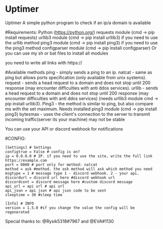 # Uptimer
Uptimer
A simple python program to check if an ip/a domain is available

#Requirements:
Python (https://python.org/)
requests module (cmd -> pip install requests)
urllib3 module (cmd -> pip install urllib3) if you need to use the urllib method
ping3 module (cmd -> pip install ping3) if you need to use the ping3 method
configparser module (cmd -> pip install configparser) 
Or you can use my sh or bat files to install all modules

you need to write all links with https://

#Available methods
ping - simply sends a ping to an ip.
natcat - same as ping but allows ports specification (only available from unix systems).
request - sends a head request to a domain and does not stop until 200 response (may encounter difficulties with anti ddos services).
urllib - sends a head request to a domain and does not stop until 200 response (may encounter difficulties with anti ddos services) (needs urllib3 module cmd -> pip install urllib3). Ping3 - the method is similar to ping, but also compare ms with the set maximum. Needs installed ping3 module (cmd -> pip install ping3)
bytesmax - uses the client's connection to the server to transmit incoming traffic(server its your machine) may not be stable

You can use your API or discord webhook for notifications

#CONFIG:
```
[Settings] # Settings
configtrue = False # config is on?
ip = 0.0.0.0 # IP. if you need to use the site, write the full link https://example.com
port = 0000 # port only for method: natcat
method = ask #method. the ask method will ask which method you need
msgtype = 1 # message type 1 - discord webhook. 2 - your api.
discordurl = discord url here #discord webhook url
discordcont = discord message here #custom discord message
api_url = api url # api url
api_json = api json # api json code to be sent
sleeptime = 30 #sleep time

[Info] # INFO
version = 1.5.0 #if you change the value the config will be regenerated
```
Special thanks to: @Rysik5318#7967 and @EVA#1130
